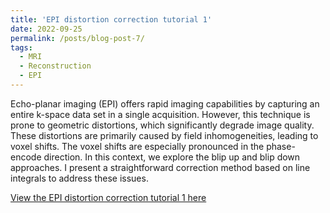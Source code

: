 ```yaml
---
title: 'EPI distortion correction tutorial 1'
date: 2022-09-25
permalink: /posts/blog-post-7/
tags:
  - MRI
  - Reconstruction
  - EPI
---
```


Echo-planar imaging (EPI) offers rapid imaging capabilities by capturing an entire k-space data set in a single acquisition. However, this technique is prone to geometric distortions, which significantly degrade image quality. These distortions are primarily caused by field inhomogeneities, leading to voxel shifts. The voxel shifts are especially pronounced in the phase-encode direction. In this context, we explore the blip up and blip down approaches. I present a straightforward correction method based on line integrals to address these issues.

[View the EPI distortion correction tutorial 1 here](https://zimuhuo.github.io/posts/notebooks/distortion_line_integral.html)
